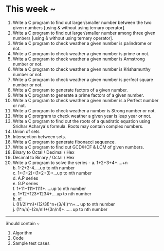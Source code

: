 # This week ~

1. Write a C program to find out larger/smaller number between the two given numbers [using & without using ternary operator].
2. Write a C program to find out larger/smaller number among three given numbers [using & without using ternary operator].
3. Wrtie a C program to check weather a given number is palindrome or not.
4. Write a C program to check weather a given number is prime or not.
5. Write a C program to check weather a given number is Armstrong number or not.
6. Write a C program to check weather a given number is Krishamurthy number or not.
7. Write a C program to check weather a given number is perfect square number or not.
8. Write a C program to generate factors of a given number.
9. Write a C program to generate a prime factors of a given number.
10. Write a C program to check weather a given number is a Perfect number or not.
11. Write a C program to check weather a number is Strong number or not.
12. Write a C prorgram to check weather a given year is leap year or not.
13. Write a C program to find out the roots of a quadratic equation using Sridhar Acharya's formula. Roots may contain complex numbers.
14. Union of sets
15. Intersection between sets.
16. Write a C program to generate fibonacci sequence.
17. Write a C program to find out GCD/HCF & LCM of given numbers.
18. Binary to Octal / Decimal / Hex
19. Decimal to Binary / Octal / Hex
20. Write a C program to solve the series -
    a. 1+2+3+4+....+n  
    b. 1-2+3-4.....up to nth number  
    c. 1+(1+2)+(1+2+3)+...up to nth number  
    d. A.P series  
    e. G.P series  
    f. 1+11+111+1111+.....up to nth number  
    g. 1+12+123+1234+....up to nth number  
    h. n!  
    i. ((1/2!)^n)+((2/3!)^n+(3/4!)^n+... up to nth number  
    j. (1^n/n)-(2n/n!)+(3n/n!)+...... up to nth number  


----
Should contain ~

1. Algorithm
2. Code
3. Sample test cases
